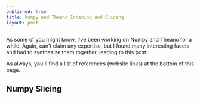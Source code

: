```yaml
---
published: true
title: Numpy and Theano Indexing and Slicing
layout: post
---
```


As some of you might know, I've been working on Numpy and Theano for a while. Again, can't claim any expertise, but I found many interesting facets and had to synthesize them together, leading to this post.

As always, you'll find a list of references (website links) at the bottom of this page.

## Numpy Slicing
